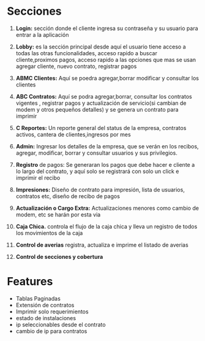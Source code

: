 # Secciones

1. **Login:** sección donde el cliente ingresa su contraseña y su usuario para entrar a la aplicación

2. **Lobby:** es la sección principal desde aquí el usuario tiene acceso a todas las otras funcionalidades, acceso rapido a buscar cliente,proximos pagos, acceso rapido a las opciones que mas se usan agregar cliente, nuevo contrato, registrar pagos

3. **ABMC Clientes:**  Aquí se poedra agregar,borrar modificar y consultar los clientes

4. **ABC Contratos:**  Aquí se podra agregar,borrar, consultar los contratos vigentes , registrar pagos y actualización de servicio(si cambian de modem y otros pequeños detalles) y se genera un contrato para imprimir

5. **C Reportes:** Un reporte general del status de la empresa, contratos activos, cantera de clientes,ingresos por mes

6. **Admin:** Ingresar los detalles de la empresa, que se verán en los recibos, agregar, modificar, borrar y consultar usuarios y sus privilegios.

7. **Registro** de pagos: Se generaran los pagos que debe hacer e cliente a lo largo del contrato, y aquí solo se registrará con solo un click e imprimir el recibo

8. **Impresiones:** Diseño de contrato para impresión, lista de usuarios, contratos etc, diseño de recibo de pagos

9. **Actualización o Cargo Extra:** Actualizaciones menores como cambio de modem, etc se harán por esta via

10. **Caja Chica.** controla el flujo de la caja chica y lleva un registro de todos los movimientos de la caja

11. **Control de averias** registra, actualiza e imprime el listado de averias

12. **Control de secciones y cobertura**

# Features

- Tablas Paginadas
- Extensión de contratos
- Imprimir solo requerimientos
- estado de instalaciones
- ip seleccionables desde el contrato
- cambio de ip para contratos